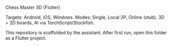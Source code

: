 Chess Master 3D (Flutter)

Targets: Android, iOS, Windows. Modes: Single, Local 2P, Online (stub). 3D + 2D boards, AI via TorchScript/Stockfish.

This repository is scaffolded by the assistant. After first run, open this folder as a Flutter project.
